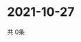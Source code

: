 # 2021-10-27
  共 0条

  <!-- BEGIN -->
  <!-- 最后更新时间Wed Oct 27 2021 08:04:33 GMT+0000 (Coordinated Universal Time) -->
  
  <!-- END -->
  
  